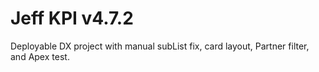 # Jeff KPI v4.7.2

Deployable DX project with manual subList fix, card layout, Partner filter, and Apex test.